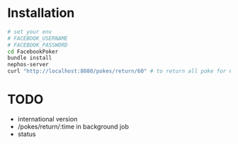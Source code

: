 # Installation

```bash
# set your env
# FACEBOOK_USERNAME
# FACEBOOK_PASSWORD
cd FacebookPoker
bundle install
nephos-server
curl "http://localhost:8080/pokes/return/60" # to return all poke for 60 seconds
```

# TODO

- international version
- /pokes/return/:time in background job
- status
